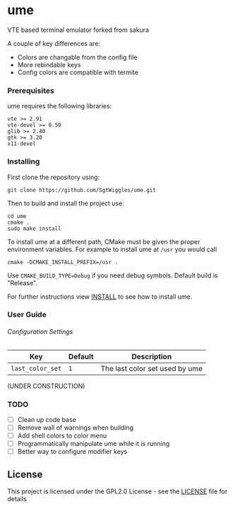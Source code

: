 # ume
VTE based terminal emulator forked from sakura 

A couple of key differences are:
  - Colors are changable from the config file
  - More rebindable keys
  - Config colors are compatible with termite



### Prerequisites
ume requires the following libraries:
```
vte >= 2.91
vte-devel >= 0.50
glib >= 2.40
gtk >= 3.20
x11-devel
```
  
### Installing
  First clone the repository using:
  ```
  git clone https://github.com/SgtWiggles/ume.git
  ```
  Then to build and install the project use:
  ```
  cd ume
  cmake .
  sudo make install
  ```
  To install ume at a different path, CMake must be given the proper environment variables.
  For example to install ume at `/usr` you would call
  ```
  cmake -DCMAKE_INSTALL_PREFIX=/usr .
  ```
  
  Use `CMAKE_BUILD_TYPE=Debug` if you need debug symbols. Default build is "Release".
  
  
  For further instructions view [INSTALL](INSTALL) to see how to install ume.
 
### User Guide
###### Configuration Settings
  | Key | Default | Description |
  | --- | --- | --- |
  | `last_color_set` | `1` | The last color set used by ume |
(UNDER CONSTRUCTION)

### TODO
  - [ ] Clean up code base
  - [ ] Remove wall of warnings when building
  - [ ] Add shell colors to color menu
  - [ ] Programmatically manipulate ume while it is running
  - [ ] Better way to configure modifier keys 

## License

This project is licensed under the GPL2.0 License - see the [LICENSE](LICENSE) file for details
